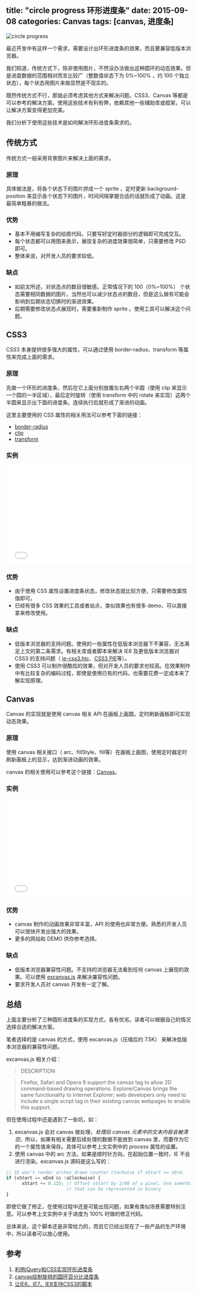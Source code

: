 title: "circle progress 环形进度条"
date: 2015-09-08
categories: Canvas
tags: [canvas, 进度条]
---

![circle progress](http://7tt058.com1.z0.glb.clouddn.com/progress.png)

最近开发中有这样一个需求，需要设计出环形进度条的效果，而且要兼容低版本浏览器。

我们知道，传统方式下，除非使用图片，不然没办法做出这种圆环的动态效果。但是进度数据的范围相对而言比较广（整数值状态下为 0%~100% ，约 100 个独立状态），每个状态用图片来做显然是不现实的。

既然传统方式不行，那就必须考虑其他方式来解决问题。CSS3、Canvas 等都是可以参考的解决方案。使用这些技术有利有弊，依赖其他一些辅助库或框架，可以让解决方案变得更加完美。

我们分析下使用这些技术是如何解决环形进度条需求的。

<!--more-->

## 传统方式

传统方式一般采用背景图片来解决上面的需求。

### 原理

具体做法是，将各个状态下的图片拼成一个 sprite ，定时更新 background-position 来显示各个状态下的图片，时间间隔掌握合适的话就形成了动画。这是最简单粗暴的做法。

### 优势

- 基本不用编写复杂的绘图代码，只要写好定时器部分的逻辑即可完成交互。
- 每个状态都可以用图来表示，展现复杂的进度效果很简单，只需要修改 PSD 即可。
- 整体来说，对开发人员的要求较低。

### 缺点

- 如前文所述，对状态点的数目很敏感。正常情况下的 100（0%~100%） 个状态需要相同数据的图片。当然也可以减少状态点的数目，但是这么做有可能会影响到后期状态切换时的渐进效果。
- 后期需要修改状态点展现时，需要重新制作 sprite 。使用工具可以解决这个问题。

## CSS3

CSS3 本身提供很多强大的属性，可以通过使用 border-radius、transform 等属性来完成上面的需求。

### 原理

先做一个环形的进度条，然后在它上面分别放置左右两个半圆（使用 clip 来显示一个圆的一半区域），最后定时旋转（使用 transform 中的 rotate 来实现）这两个半圆来显示出下面的进度条。连续执行后就形成了渐进的动画。

这里主要使用的 CSS 属性的相关用法可以参考下面的链接：

- [border-radius](http://www.w3cplus.com/css3/border-radius)
- [clip](http://www.w3cplus.com/css3/clip.html)
- [transform](http://www.w3cplus.com/content/css3-transform)

### 实例

<iframe height='268' scrolling='no' src='//codepen.io/reygreen1/embed/pjJJqe/?height=268&amp;theme-id=18663&amp;default-tab=result' frameborder='no' allowtransparency='true' allowfullscreen='true' style='width: 100%;'>See the Pen <a href='http://codepen.io/reygreen1/pen/pjJJqe/'>circleProgress</a> by reygreen1 (<a href='http://codepen.io/reygreen1'>@reygreen1</a>) on <a href='http://codepen.io'>CodePen</a>.
</iframe>

### 优势

- 由于使用 CSS 属性设置进度条状态，修改状态就比较方便，只需要修改属性值即可。
- 已经有很多 CSS 效果的工具或者站点，类似效果也有很多 demo，可以直接拿来修改使用。

### 缺点

- 低版本浏览器的支持问题。使用的一些属性在低版本浏览器下不兼容，无法满足上文的第二条需求。有相关库或者脚本来解决 IE8 及更低版本浏览器对 CSS3 的支持问题（ [ie-css3.htc](http://www.zhangxinxu.com/wordpress/2010/04/%E8%AE%A9ie6ie7ie8%E6%B5%8F%E8%A7%88%E5%99%A8%E6%94%AF%E6%8C%81css3%E5%B1%9E%E6%80%A7/)、[CSS3 PIE](http://css3pie.com/)等）。
- 使用 CSS3 可以制作很酷炫的效果，但对开发人员的要求也较高。在效果制作中有比较复杂的编码过程，即使是使用已有的代码，也需要花费一定成本来了解实现原理。

## Canvas

Canvas 的实现就是使用 canvas 相关 API 在画板上画圆，定时刷新画板即可实现动态效果。

### 原理

使用 canvas 相关接口（ arc、fillStyle、fill等）在画板上画图，使用定时器定时刷新画板上的显示，达到渐进动画的效果。

canvas 的相关使用可以参考这个链接：[Canvas](https://developer.mozilla.org/zh-CN/docs/Web/API/Canvas_API)。

### 实例

<iframe height='268' scrolling='no' src='//codepen.io/reygreen1/embed/bVdpNy/?height=268&amp;theme-id=18663&amp;default-tab=result' frameborder='no' allowtransparency='true' allowfullscreen='true' style='width: 100%;'>See the Pen <a href='http://codepen.io/reygreen1/pen/bVdpNy/'>drawCircleProgress</a> by reygreen1 (<a href='http://codepen.io/reygreen1'>@reygreen1</a>) on <a href='http://codepen.io'>CodePen</a>.
</iframe>

### 优势

- canvas 制作的动画效果非常丰富，API 的使用也非常方便。熟悉的开发人员可以很快开发出强大的效果。
- 更多的网站和 DEMO 供你参考选择。

### 缺点

- 低版本浏览器兼容性问题。不支持的浏览器无法看到任何 canvas 上展现的效果。可以使用 [excanvas.js](https://github.com/arv/ExplorerCanvas) 来解决兼容性问题。
- 要求开发人员对 canvas 开发有一定了解。

## 总结

上面主要分析了三种圆形进度条的实现方式，各有优劣。读者可以根据自己的情况选择合适的解决方案。

笔者选择的是 canvas 的方式，使用 excanvas.js（压缩后约 7.5K） 来解决低版本浏览器的兼容性问题。

excanvas.js 相关介绍：
> DESCRIPTION

> Firefox, Safari and Opera 9 support the canvas tag to allow 2D command-based 
drawing operations. ExplorerCanvas brings the same functionality to Internet 
Explorer; web developers only need to include a single script tag in their 
existing canvas webpages to enable this support.

但在使用过程中还是遇到了一些坑，如：

1. excanvas.js 会对 canvas 做处理，*处理后 canvas 元素中的文本内容会被清空*。所以，如果有相关需要后续处理的数据不能放到 canvas 里，而要作为它的一个属性值来保存。具体可以参考上文实例中的 *process* 属性的设置。
2. 使用 canvas 中的 arc 方法，如果是顺时针方向，在起始位置一致时，IE 不会进行渲染。excanvas.js 源码是这么写的：

```javascript
// IE won't render arches drawn counter clockwise if xStart == xEnd.
if (xStart == xEnd && !aClockwise) {
      xStart += 0.125; // Offset xStart by 1/80 of a pixel. Use something
                       // that can be represented in binary
}
```

即使它做了修正，在使用过程中还是可能出现问题，如果有类似场景需要特别注意。可以参考上文实例中关于进度为 100% 时做的修正代码。

总体来说，这个脚本还是非常给力的，而且它已经出现在了一些产品的生产环境中，所以读者可以放心使用。

## 参考

1. [利用jQuery和CSS实现环形进度条](http://www.w3cplus.com/css3/create-radial-progress-bar-with-jQuery-and-css3.html)
2. [canvas绘制旋转的圆环百分比进度条](http://caibaojian.com/canvas-circular.html)
3. [让IE6、IE7、IE8支持CSS3的脚本](http://www.jb51.net/css/28584.html)